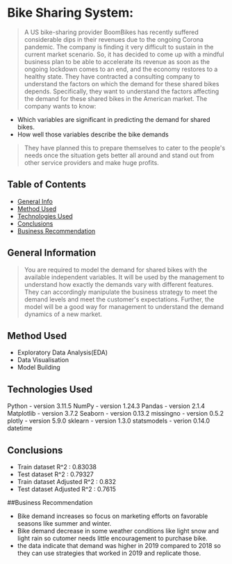 # Bike Sharing System:
> A US bike-sharing provider BoomBikes has recently suffered considerable dips in their revenues due to the ongoing Corona pandemic. The company is finding it very difficult to sustain in the current market scenario. So, it has decided to come up with a mindful business plan to be able to accelerate its revenue as soon as the ongoing lockdown comes to an end, and the economy restores to a healthy state.
They have contracted a consulting company to understand the factors on which the demand for these shared bikes depends. Specifically, they want to understand the factors affecting the demand for these shared bikes in the American market. The company wants to know:
- Which variables are significant in predicting the demand for shared bikes.
- How well those variables describe the bike demands
>They have planned this to prepare themselves to cater to the people's needs once the situation gets better all around and stand out from other service providers and make huge profits.


## Table of Contents
* [General Info](#general-information)
* [Method Used](#Method-Used)
* [Technologies Used](#technologies-used)
* [Conclusions](#conclusions)
* [Business Recommendation ](#Business-Recommendation )

<!-- You can include any other section that is pertinent to your problem -->

## General Information
>You are required to model the demand for shared bikes with the available independent variables. It will be used by the management to understand how exactly the demands vary with different features. They can accordingly manipulate the business strategy to meet the demand levels and meet the customer's expectations. Further, the model will be a good way for management to understand the demand dynamics of a new market.

<!-- You don't have to answer all the questions - just the ones relevant to your project. -->
## Method Used
- Exploratory Data Analysis(EDA)
- Data Visualisation
- Model Building 

## Technologies Used
Python - version 3.11.5
NumPy - version 1.24.3
Pandas - version 2.1.4
Matplotlib - version 3.7.2
Seaborn - version 0.13.2
missingno - version 0.5.2
plotly - version 5.9.0
sklearn - version 1.3.0
statsmodels - verion 0.14.0
datetime

## Conclusions
- Train dataset R^2          : 0.83038
- Test dataset R^2           : 0.79327
- Train dataset Adjusted R^2 : 0.832  
- Test dataset Adjusted R^2  : 0.7615

<!-- You don't have to answer all the questions - just the ones relevant to your project. -->

##Business Recommendation 
- Bike demand increases so focus on marketing efforts on favorable seasons like summer and winter.
- Bike demand decrease in some weather conditions like light snow and light rain so cutomer needs little encouragement to purchase bike.
- the data indicate that demand was higher in 2019 compared to 2018 so they can use strategies that worked in 2019 and replicate those.
<!-- Optional -->
<!-- ## License -->
<!-- This project is open source and available under the [... License](). -->

<!-- You don't have to include all sections - just the one's relevant to your project -->
